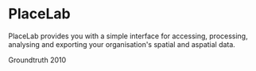 # PlaceLab
PlaceLab provides you with a simple interface for accessing, processing,
analysing and exporting your organisation's spatial and aspatial data.

Groundtruth 2010
